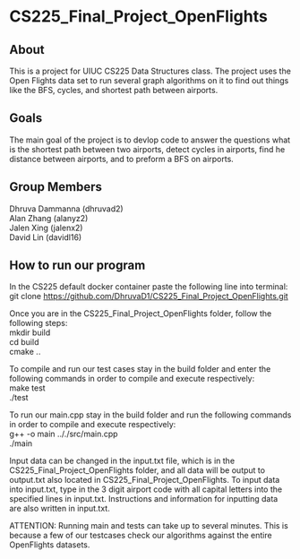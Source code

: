 # CS225_Final_Project_OpenFlights

## About
This is a project for UIUC CS225 Data Structures class. 
The project uses the Open Flights data set to run several graph algorithms on it to find out things like the BFS, cycles, and shortest path between airports.

## Goals

The main goal of the project is to devlop code to answer the questions what is the shortest path between two airports, detect cycles in airports, find he distance between airports, and to preform a BFS on airports.

## Group Members
Dhruva Dammanna (dhruvad2)\
Alan Zhang (alanyz2)\
Jalen Xing (jalenx2)\
David Lin (davidl16)

## How to run our program
In the CS225 default docker container paste the following line into terminal: <br />
git clone https://github.com/DhruvaD1/CS225_Final_Project_OpenFlights.git

Once you are in the CS225_Final_Project_OpenFlights folder, follow the following steps: <br />
mkdir build <br />
cd build <br />
cmake .. <br />

To compile and run our test cases stay in the build folder and enter the following commands in order to compile and execute respectively: <br />
make test <br />
./test <br />

To run our main.cpp stay in the build folder and run the following commands in order to compile and execute respectively: <br />
g++ -o main .././src/main.cpp <br />
./main <br />

Input data can be changed in the input.txt file, which is in the CS225_Final_Project_OpenFlights folder, and all data will be output to output.txt also located in CS225_Final_Project_OpenFlights. To input data into input.txt, type in the 3 digit airport code with all capital letters into the specified lines in input.txt. Instructions and information for inputting data are also written in input.txt.

ATTENTION: Running main and tests can take up to several minutes. This is because a few of our testcases check our algorithms against the entire OpenFlights datasets.
